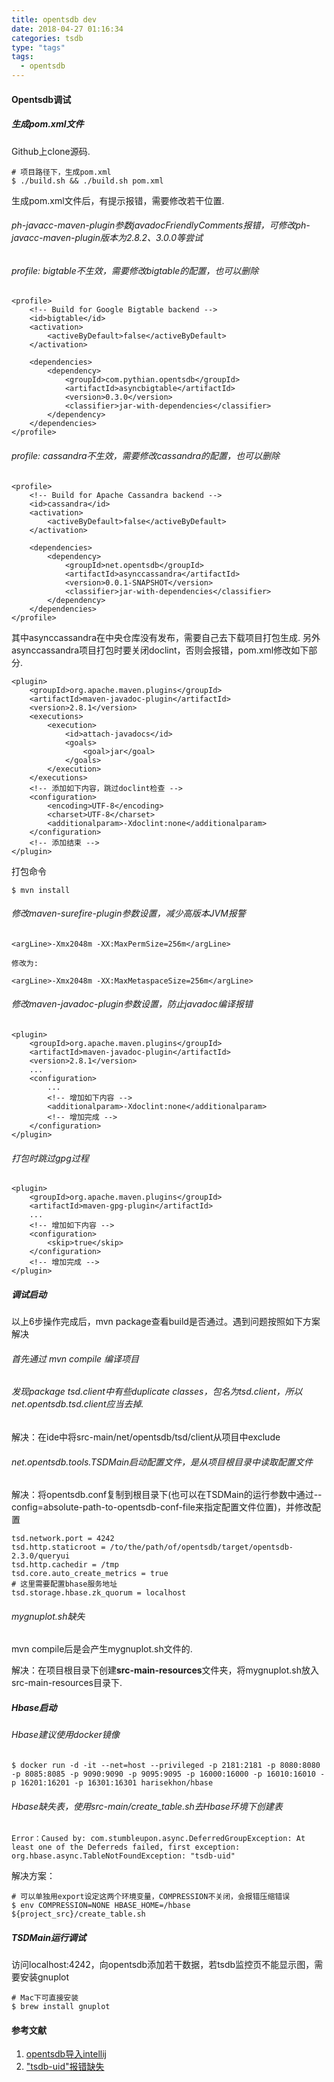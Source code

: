 ```yaml
---
title: opentsdb dev
date: 2018-04-27 01:16:34
categories: tsdb
type: "tags"
tags:
  - opentsdb
---
```


#### Opentsdb调试

##### 生成pom.xml文件

Github上clone源码.

```
# 项目路径下，生成pom.xml
$ ./build.sh && ./build.sh pom.xml
```

生成pom.xml文件后，有提示报错，需要修改若干位置.

###### ph-javacc-maven-plugin参数javadocFriendlyComments报错，可修改ph-javacc-maven-plugin版本为2.8.2、3.0.0等尝试

###### profile: bigtable不生效，需要修改bigtable的配置，也可以删除

<!-- more -->

```
<profile>
    <!-- Build for Google Bigtable backend -->
    <id>bigtable</id>
    <activation>
        <activeByDefault>false</activeByDefault>
    </activation>

    <dependencies>
        <dependency>
            <groupId>com.pythian.opentsdb</groupId>
            <artifactId>asyncbigtable</artifactId>
            <version>0.3.0</version>
            <classifier>jar-with-dependencies</classifier>
        </dependency>
    </dependencies>
</profile>
```

###### profile: cassandra不生效，需要修改cassandra的配置，也可以删除

```
<profile>
    <!-- Build for Apache Cassandra backend -->
    <id>cassandra</id>
    <activation>
        <activeByDefault>false</activeByDefault>
    </activation>

    <dependencies>
        <dependency>
            <groupId>net.opentsdb</groupId>
            <artifactId>asynccassandra</artifactId>
            <version>0.0.1-SNAPSHOT</version>
            <classifier>jar-with-dependencies</classifier>
        </dependency>
    </dependencies>
</profile>
```

其中asynccassandra在中央仓库没有发布，需要自己去下载项目打包生成. 另外asynccassandra项目打包时要关闭doclint，否则会报错，pom.xml修改如下部分.

```
<plugin>
    <groupId>org.apache.maven.plugins</groupId>
    <artifactId>maven-javadoc-plugin</artifactId>
    <version>2.8.1</version>
    <executions>
        <execution>
            <id>attach-javadocs</id>
            <goals>
                <goal>jar</goal>
            </goals>
        </execution>
    </executions>
    <!-- 添加如下内容，跳过doclint检查 -->
    <configuration>
        <encoding>UTF-8</encoding>
        <charset>UTF-8</charset>
        <additionalparam>-Xdoclint:none</additionalparam>
    </configuration>
    <!-- 添加结束 -->
</plugin>
```

打包命令

```
$ mvn install
```

###### 修改maven-surefire-plugin参数设置，减少高版本JVM报警

```
<argLine>-Xmx2048m -XX:MaxPermSize=256m</argLine>

修改为:

<argLine>-Xmx2048m -XX:MaxMetaspaceSize=256m</argLine>
```

###### 修改maven-javadoc-plugin参数设置，防止javadoc编译报错

```
<plugin>
    <groupId>org.apache.maven.plugins</groupId>
    <artifactId>maven-javadoc-plugin</artifactId>
    <version>2.8.1</version>
    ...
    <configuration>
        ...
        <!-- 增加如下内容 -->
        <additionalparam>-Xdoclint:none</additionalparam>
        <!-- 增加完成 -->
    </configuration>
</plugin>
```

###### 打包时跳过gpg过程

```
<plugin>
    <groupId>org.apache.maven.plugins</groupId>
    <artifactId>maven-gpg-plugin</artifactId>
    ...
    <!-- 增加如下内容 -->
    <configuration>
        <skip>true</skip>
    </configuration>
    <!-- 增加完成 -->
</plugin>
```

##### 调试启动

以上6步操作完成后，mvn package查看build是否通过。遇到问题按照如下方案解决

###### 首先通过 mvn compile 编译项目

###### 发现package tsd.client中有些duplicate classes，包名为tsd.client，所以net.opentsdb.tsd.client应当去掉.

解决：在ide中将src-main/net/opentsdb/tsd/client从项目中exclude

###### net.opentsdb.tools.TSDMain启动配置文件，是从项目根目录中读取配置文件

解决：将opentsdb.conf复制到根目录下(也可以在TSDMain的运行参数中通过--config=absolute-path-to-opentsdb-conf-file来指定配置文件位置)，并修改配置

```
tsd.network.port = 4242
tsd.http.staticroot = /to/the/path/of/opentsdb/target/opentsdb-2.3.0/queryui
tsd.http.cachedir = /tmp
tsd.core.auto_create_metrics = true
# 这里需要配置bhase服务地址
tsd.storage.hbase.zk_quorum = localhost
```

###### mygnuplot.sh缺失

mvn compile后是会产生mygnuplot.sh文件的.

解决：在项目根目录下创建**src-main-resources**文件夹，将mygnuplot.sh放入src-main-resources目录下.

##### Hbase启动

###### Hbase建议使用docker镜像

```
$ docker run -d -it --net=host --privileged -p 2181:2181 -p 8080:8080 -p 8085:8085 -p 9090:9090 -p 9095:9095 -p 16000:16000 -p 16010:16010 -p 16201:16201 -p 16301:16301 harisekhon/hbase
```

###### Hbase缺失表，使用src-main/create_table.sh去Hbase环境下创建表

```
Error：Caused by: com.stumbleupon.async.DeferredGroupException: At least one of the Deferreds failed, first exception: org.hbase.async.TableNotFoundException: "tsdb-uid"
```

解决方案：

```
# 可以单独用export设定这两个环境变量，COMPRESSION不关闭，会报错压缩错误
$ env COMPRESSION=NONE HBASE_HOME=/hbase ${project_src}/create_table.sh
```

##### TSDMain运行调试

访问localhost:4242，向opentsdb添加若干数据，若tsdb监控页不能显示图，需要安装gnuplot

```
# Mac下可直接安装
$ brew install gnuplot
```

#### 参考文献
1. [opentsdb导入intellij](http://echoyuan.me/2017/08/08/running-opentsdb-with-maven-and-intellij-idea/)
2. ["tsdb-uid"报错缺失](https://ask.csdn.net/questions/363978)